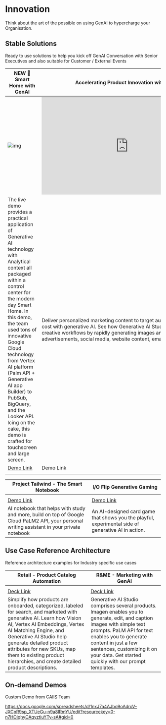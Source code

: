 # Innovation

Think about the art of the possible on using GenAI to hypercharge your Organisation.

## Stable Solutions

Ready to use solutions to help you kick off GenAI Conversation with Senior Executives and also suitable for Customer / External Events 

| NEW 🏡 Smart Home with GenAI                                  | Accelerating Product Innovation with GenAI                   |
| ------------------------------------------------------------ | ------------------------------------------------------------ |
| ![img](https://lh3.googleusercontent.com/ZPgo9Dta3zxwwIabZBzPErgL5GWFOXLLJBvvXIrbn2phIAczoM9h_kPLJQqedq2MsiMpBsCxhcVcKEpc83R9KQnGs_bcl_L7Vr4XFGNjgt4xQcG91p0prMtEjCgwgIhrJQ=w1280) | <iframe width="560" height="315" src="https://www.youtube.com/embed/YuiLdELzim0?si=NU1uVP2RltUZkrNF" title="YouTube video player" frameborder="0" allow="accelerometer; autoplay; clipboard-write; encrypted-media; gyroscope; picture-in-picture; web-share" allowfullscreen></iframe> |
| The live demo provides a practical application of Generative AI technology with Analytical context all packaged within a control center for the modern day Smart Home. In this demo, the team used tons of innovative Google Cloud technology from Vertex AI platform (Palm API + Generative AI app Builder) to PubSub, BigQuery, and the Looker API. Icing on the cake, this demo is crafted for touchscreen and large screen. | Deliver personalized marketing content to target audiences fast and at low cost with generative AI. See how Generative AI Studio accelerates creative workflows by rapidly generating images and text for advertisements, social media, website content, emails, and more. |
| [Demo Link ](https://demogoogle.y3ti.com/)                   | Demo Link                                                    |
|                                                              |                                                              |

| Project Tailwind - The Smart Notebook                        | I/O Flip Generative Gaming                                   |
| ------------------------------------------------------------ | ------------------------------------------------------------ |
|                                                              |                                                              |
| [Demo Link ](https://notebooklm.google.com/?pli=1)           | [Demo Link ](https://flip.withgoogle.com/)                   |
| AI notebook that helps with study and more, build on top of Google Cloud PaLM2 API, your personal writing assistant in your private notebook | An AI-designed card game that shows you the playful, experimental side of generative AI in action. |

## Use Case Reference Architecture

Reference architecture examples for Industry specific use cases 

| Retail - Product Catalog Automation                          | R&ME - Marketing with GenAI                                  |
| ------------------------------------------------------------ | ------------------------------------------------------------ |
|                                                              |                                                              |
| [Deck Link ](https://docs.google.com/presentation/d/1Za6kfx7qR9Aqr2qFIosphmF-RlAoW0na8KkaQAfqC2Q/edit#slide=id.g226fe80c42b_0_0) | [Deck Link ](https://docs.google.com/presentation/d/1ow85m7wS70AfiPuj4lkKPgjtawd_5lSJpTWnXwve48Y/edit#slide=id.g24d802e9030_14_804) |
| Simplify how products are onboarded, categorized, labeled for search, and marketed with generative AI. Learn how Vision AI, Vertex AI Embeddings, Vertex AI Matching Engine, and Generative AI Studio help generate detailed product attributes for new SKUs, map them to existing product hierarchies, and create detailed product descriptions. | Generative AI Studio comprises several products. Imagen enables you to generate, edit, and caption images with simple text prompts. PaLM API for text enables you to generate content in just a few sentences, customizing it on your data. Get started quickly with our prompt templates. |

## On-demand Demos 

Custom Demo from CAIIS Team 

https://docs.google.com/spreadsheets/d/1nxJ7a4AJbo9oAdroV-JXCpR9sp_XTUeGu-n9a8IRmYU/edit?resourcekey=0-n7HOiqhyCAqyztiuYTy-sA#gid=0

